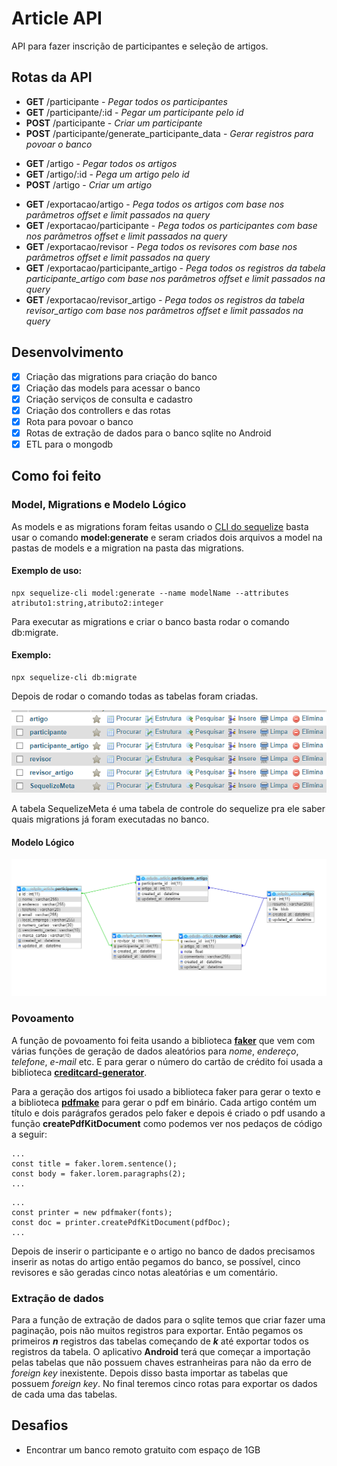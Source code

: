 # Article API
API para fazer inscrição de participantes e seleção de artigos.

## Rotas da API

- **GET** /participante - *Pegar todos os participantes*
- **GET** /participante/:id - *Pegar um participante pelo id*
- **POST** /participante - *Criar um participante*
- **POST** /participante/generate_participante_data - *Gerar registros para povoar o banco*

* **GET** /artigo - *Pegar todos os artigos*
* **GET** /artigo/:id - *Pega um artigo pelo id*
* **POST** /artigo - *Criar um artigo*

+ **GET** /exportacao/artigo - *Pega todos os artigos com base nos parâmetros offset e limit passados na query*
+ **GET** /exportacao/participante - *Pega todos os participantes com base nos parâmetros offset e limit passados na query*
+ **GET** /exportacao/revisor - *Pega todos os revisores com base nos parâmetros offset e limit passados na query*
+ **GET** /exportacao/participante_artigo - *Pega todos os registros da tabela participante_artigo com base nos parâmetros offset e limit passados na query*
+ **GET** /exportacao/revisor_artigo - *Pega todos os registros da tabela revisor_artigo com base nos parâmetros offset e limit passados na query*

## Desenvolvimento

- [x] Criação das migrations para criação do banco
- [x] Criação das models para acessar o banco
- [x] Criação serviços de consulta e cadastro
- [x] Criação dos controllers e das rotas
- [x] Rota para povoar o banco
- [x] Rotas de extração de dados para o banco sqlite no Android
- [x] ETL para o mongodb

## Como foi feito

### Model, Migrations e Modelo Lógico

As models e as migrations foram feitas usando o [CLI do sequelize](https://github.com/sequelize/cli) basta usar o comando **model:generate** e seram criados dois arquivos a model na pastas de models e a migration na pasta das migrations.

#### Exemplo de uso:
```
npx sequelize-cli model:generate --name modelName --attributes atributo1:string,atributo2:integer
```

Para executar as migrations e criar o banco basta rodar o comando db:migrate.

#### Exemplo:
```
npx sequelize-cli db:migrate
```

Depois de rodar o comando todas as tabelas foram criadas.

![](doc/tabelas.png)

A tabela SequelizeMeta é uma tabela de controle do sequelize pra ele saber quais migrations já foram 
executadas no banco.

#### Modelo Lógico

![](doc/modelo_logico.png)

### Povoamento
A função de povoamento foi feita usando a biblioteca [**faker**](https://github.com/marak/Faker.js/) que vem com várias funções de geração de dados aleatórios para *nome*, *endereço*, *telefone*, *e-mail* etc. E para gerar o número do cartão de crédito foi usada a biblioteca [**creditcard-generator**](https://github.com/VRMink/credit-card-generator).

Para a geração dos artigos foi usado a biblioteca faker para gerar o texto e a biblioteca [**pdfmake**](http://pdfmake.org) para gerar o pdf em binário. Cada artigo contém um título e dois parágrafos gerados pelo faker e depois é criado o pdf usando a função **createPdfKitDocument** como podemos ver nos pedaços de código a seguir:

```
...
const title = faker.lorem.sentence();
const body = faker.lorem.paragraphs(2);
...
```
```
...
const printer = new pdfmaker(fonts);
const doc = printer.createPdfKitDocument(pdfDoc);
...
```

Depois de inserir o participante e o artigo no banco de dados precisamos inserir as notas do artigo então pegamos do banco, se possível, cinco revisores e são geradas cinco notas aleatórias e um comentário.

### Extração de dados

Para a função de extração de dados para o sqlite temos que criar fazer uma paginação, pois não muitos registros para exportar. Então pegamos os primeiros ***n*** registros das tabelas começando de ***k*** até exportar todos os registros da tabela. O aplicativo **Android** terá que começar a importação pelas tabelas que não possuem chaves estranheiras para não da erro de *foreign key* inexistente. Depois disso basta importar as tabelas que possuem *foreign key*. No final teremos cinco rotas para exportar os dados de cada uma das tabelas.

## Desafios

- Encontrar um banco remoto gratuito com espaço de 1GB
